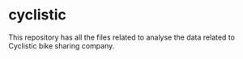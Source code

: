 # cyclistic
This repository has all the files related to analyse the data related to Cyclistic bike sharing company.
